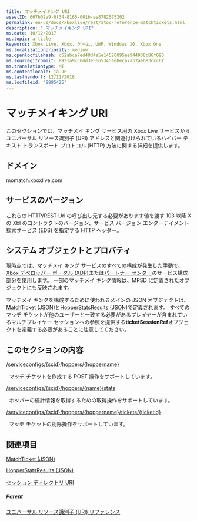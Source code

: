 ```yaml
---
title: マッチメイキング URI
assetID: 667b02a9-6f34-8165-001b-ee8782575202
permalink: en-us/docs/xboxlive/rest/atoc-reference-matchtickets.html
description: " マッチメイキング URI"
ms.date: 10/12/2017
ms.topic: article
keywords: Xbox Live, Xbox, ゲーム, UWP, Windows 10, Xbox One
ms.localizationpriority: medium
ms.openlocfilehash: c52abca7ed49d4a5e14520095ae944938b86f093
ms.sourcegitcommit: 8921a9cc0dd3e5665345ae8eca7ab7aeb83ccc6f
ms.translationtype: MT
ms.contentlocale: ja-JP
ms.lasthandoff: 12/11/2018
ms.locfileid: "8885425"
---
```

# <a name="matchmaking-uris"></a>マッチメイキング URI
 
このセクションでは、マッチメイ キング サービス用の Xbox Live サービスからユニバーサル リソース識別子 (URI) アドレスと関連付けられているハイパー テキスト トランスポート プロトコル (HTTP) 方法に関する詳細を提供します。 
 
<a id="ID4E6"></a>

 
## <a name="domain"></a>ドメイン
momatch.xboxlive.com  
<a id="ID4EEB"></a>

 
## <a name="service-version"></a>サービスのバージョン
 
これらの HTTP/REST Uri の呼び出し元する必要があります値を渡す 103 以降 X の Xbl のコントラクトのバージョン、サービス バージョン エンターテイメント探索サービス (EDS) を指定する HTTP ヘッダー。 
  
<a id="ID4ELB"></a>

 
## <a name="system-objects-and-properties"></a>システム オブジェクトとプロパティ
 
現時点では、マッチメイ キング サービスのすべての構成が発生した手動で、 [Xbox デベロッパー ポータル (XDP)](https://xdp.xboxlive.com)または[パートナー センター](https://partner.microsoft.com/dashboard)のサービス構成部分を使用します。 一部のマッチメイ キング情報は、MPSD に定義されたオブジェクトにも反映されます。 
 
マッチメイ キングを構成するために使われるメインの JSON オブジェクトは、 [MatchTicket (JSON)](../../json/json-matchticket.md)と[HopperStatsResults (JSON)](../../json/json-hopperstatsresults.md)で定義されます。 すべてのマッチ チケットが他のユーザーと一致する必要があるプレイヤーが含まれているマルチプレイヤー セッションへの参照を提供する**ticketSessionRef**オブジェクトを定義する必要があることに注意してください。 
  
<a id="ID4EBC"></a>

 
## <a name="in-this-section"></a>このセクションの内容

[/serviceconfigs/{scid}/hoppers/{hoppername}](uri-serviceconfigsscidhoppershoppername.md)

&nbsp;&nbsp;マッチ チケットを作成する POST 操作をサポートしています。 

[/serviceconfigs/{scid}/hoppers/{name}/stats](uri-serviceconfigsscidhoppershoppernamestats.md)

&nbsp;&nbsp;ホッパーの統計情報を取得するための取得操作をサポートしています。

[/serviceconfigs/{scid}/hoppers/{hoppername}/tickets/{ticketid}](uri-scidhoppernameticketid.md)

&nbsp;&nbsp;マッチ チケットの削除操作をサポートしています。
 
<a id="ID4ENC"></a>

 
## <a name="see-also"></a>関連項目
 
<a id="ID4EPC"></a>

   [MatchTicket (JSON)](../../json/json-matchticket.md)

 [HopperStatsResults (JSON)](../../json/json-hopperstatsresults.md)

 [セッション ディレクトリ URI](../sessiondirectory/atoc-reference-sessiondirectory.md)

  
<a id="ID4E2C"></a>

 
##### <a name="parent"></a>Parent 

[ユニバーサル リソース識別子 (URI) リファレンス](../atoc-xboxlivews-reference-uris.md)

   